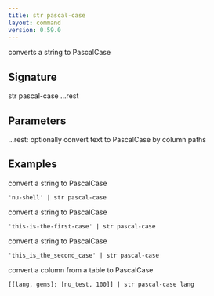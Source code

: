 ```yaml
---
title: str pascal-case
layout: command
version: 0.59.0
---
```


converts a string to PascalCase

## Signature

str pascal-case ...rest

## Parameters

  ...rest: optionally convert text to PascalCase by column paths

## Examples

convert a string to PascalCase
```shell
'nu-shell' | str pascal-case
```

convert a string to PascalCase
```shell
'this-is-the-first-case' | str pascal-case
```

convert a string to PascalCase
```shell
'this_is_the_second_case' | str pascal-case
```

convert a column from a table to PascalCase
```shell
[[lang, gems]; [nu_test, 100]] | str pascal-case lang
```

